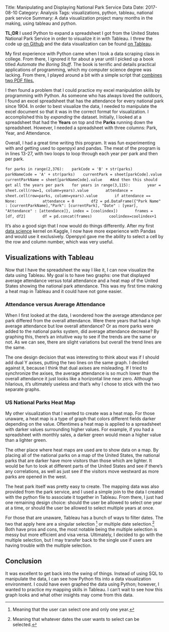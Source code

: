 Title: Manipulating and Displaying National Park Service Data 
Date: 2017-08-10
Category: Analysis
Tags: visualizations, python, tableau, national park service
Summary: A data visualization project many months in the making, using tableau and python. 

**TL;DR** I used Python to expand a spreadsheet I got from the United States National Park Service in order to visualize it in with Tableau. I threw the code up [on Github](https://github.com/nielsenz/National-Parks-Expander) and the data visualization can be found [on Tableau](https://public.tableau.com/profile/zach.nielsen#!/vizhome/NationalParkServiceAttendanceAnalysis/NationalParkAttendenceAnalysis).

 My first experience with Python came when I took a data scraping class in college. From there, I ignored it for about a year until I picked up a book titled *Automate the Boring Stuff*. The book is terrific and details practical applications of programming, which my computer science degree was lacking. From there, I played around a bit with a simple script that [combines two PDF files.](https://github.com/nielsenz/pdf-Combiner) 

I then found a problem that I could practice my excel manipulation skills by programming with Python. As someone who has always loved the outdoors, I found an excel spreadsheet that has the attendance for every national park since 1904. In order to best visualize the data, I needed to manipulate the excel document so that it was in the correct format for visualization. I accomplished this by *expanding* the dataset. Initially, I looked at a spreadsheet that had the **Years** on top and the **Parks** running down the spreadsheet. However, I needed a spreadsheet with three columns: Park, Year, and Attendance. 

Overall, I had a great time writing this program. It was fun experimenting with and getting used to openpyxl and pandas. The meat of the program is in lines 13-27, with two loops to loop through each year per park and then per park.

`for parks in range(2,376):`
`	parkCode = 'B' + str(parks)`
`	parkNameCode = 'A' + str(parks)`
`	currentPark = sheet[parkCode].value`
`	currentParkName = sheet[parkNameCode].value`
`	#And then this should get all the years per park`
`	for years in range(3,115):`
`		year = sheet.cell(row=1, column=years).value`
`		attendance = sheet.cell(row=parks, column=years).value`
`		if attendance == None:`
`			attendance = 0`
`		df2 = pd.DataFrame({"Park Name" : [currentParkName],"Park": [currentPark], "Date" : [year], "Attendance" : [attendance]}, index = [coolindex])`
`		frames = [df, df2]`
`		df = pd.concat(frames)`
`		coolindex=coolindex+1`

It’s also a good sign that I now would do things differently. After my first [data science](https://www.kaggle.com/znielsen/analysis-and-prediction-of-student-performance) kernel on Kaggle, I now have more experience with Pandas and would use it exclusively. Openpyxl gave me the ability to select a cell by the row and column number, which was very useful. 

## Visualizations with Tableau
Now that I have the spreadsheet the way I like it, I can now visualize the data using Tableau. My goal is to have two graphs: one that displayed average attendance versus total attendance and a heat map of the United States showing the national park attendance. This was my first time making a heat map in Tableau and it could have not gone easier. 

### Attendance versus Average Attendance 
When I first looked at the data, I wondered how the average attendance per park differed from the overall attendance. Were there years that had a high average attendance but low overall attendance? Or as more parks were added to the national parks system, did average attendance decrease? By graphing this, there’s an intuitive way to see if the trends are the same or not. As we can see, there are slight variations but overall the trend lines are the same. 

The one design decision that was interesting to think about was if I should add dual Y axises, putting the two lines on the same graph. I decided against it, because I think that dual axises are misleading. If I tried to synchronize the axises, the average attendance is so much lower than the overall attendance it just looks like a horizontal line near zero. Although hilarious, it’s ultimately useless and that’s why I chose to stick with the two separate graphs. 

### US National Parks Heat Map
My other visualization that I wanted to create was a heat map. For those unaware, a heat map is a type of graph that colors different fields darker depending on the value. Oftentimes a heat map is applied to a spreadsheet with darker values surrounding higher values. For example, if you had a spreadsheet with monthly sales, a darker green would mean a higher value than a lighter green. 

The other place where heat maps are used are to show data on a map. By placing all of the national parks on a map of the United States, the national parks that are darker have more visitors than those which are lighter. It would be fun to look at different parts of the United States and see if there’s any correlations, as well as just see if the visitors move westward as more parks are opened in the west. 

The heat park itself was pretty easy to create. The mapping data was also provided from the park service, and I used a simple join to the data I created with the python file to associate it together in Tableau. From there, I just had one remaining design choice: should the user be allowed to select one year at a time, or should the user be allowed to select multiple years at once. 

For those that are unaware, Tableau has a bunch of ways to filter dates. The two that apply here are a singular selection [^1] or multiple date selection.[^2] Both have pros and cons, the most notable being the multiple selection is messy but more efficient and visa versa. Ultimately, I decided to go with the multiple selection, but I may transfer back to the single use if users are having trouble with the multiple selection. 

## Conclusion
It was excellent to get back into the swing of things. Instead of using SQL to manipulate the data, I can see how Python fits into a data visualization environment. I could have even graphed the data using Python; however, I wanted to practice my mapping skills in Tableau. I can’t wait to see how this graph looks and what other insights may come from this data. 

[^1]:	Meaning that the user can select one and only one year.

[^2]:	Meaning that whatever dates the user wants to select can be selected. 